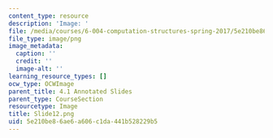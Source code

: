 ```yaml
---
content_type: resource
description: 'Image: '
file: /media/courses/6-004-computation-structures-spring-2017/5e210be86ae6a606c1da441b528229b5_Slide12.png
file_type: image/png
image_metadata:
  caption: ''
  credit: ''
  image-alt: ''
learning_resource_types: []
ocw_type: OCWImage
parent_title: 4.1 Annotated Slides
parent_type: CourseSection
resourcetype: Image
title: Slide12.png
uid: 5e210be8-6ae6-a606-c1da-441b528229b5
---
```

